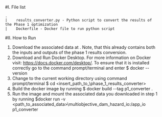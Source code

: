 #I. File list
```
.
|    results_converter.py - Python script to convert the results of the Phase 1 optimization
|    Dockerfile - Docker file to run python script
```

#II. How to Run
1. Download the associated data at <insert url later>. Note, that this already contains both the inputs and outputs 
of the phase 1 results conversion.
2. Download and Run Docker Desktop. For more information on Docker visit: https://docs.docker.com/desktop/. To ensure 
that it is installed correctly go to the command prompt/terminal and enter $ docker --version
3. Change to the current working directory using command prompt/terminal $ cd <insert_path_to_\phase_1_results_converter>
4. Build the docker image by running $ docker build --tag p1_converter .
5. Run the image and mount the associated data you downloaded in step 1 by running
$docker run -v <path_to_associated_data>\multiobjective_dam_hazard_io:/app_io p1_converter 